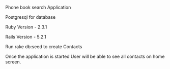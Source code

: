 Phone book search Application

Postgresql for database

Ruby Version - 2.3.1

Rails Version - 5.2.1

Run rake db:seed to create Contacts

Once the application is started User will be able to see all contacts on home screen.
